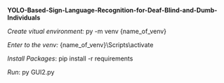 <b>YOLO-Based-Sign-Language-Recognition-for-Deaf-Blind-and-Dumb-Individuals</b>

<p><i>Create vitual environment: </i>py -m venv {name_of_venv}</p>
<p><i>Enter to the venv: </i>{name_of_venv}\Scripts\activate</p>
<p><i>Install Packages</i>: pip install -r requirements</p>
<p><i>Run</i>: py GUI2.py</p>
